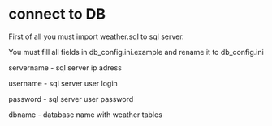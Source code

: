 # connect to DB

First of all you must import weather.sql to sql server.

You must fill all fields in db_config.ini.example
and rename it to db_config.ini

servername - sql server ip adress 

username - sql server user login 

password - sql server user password

dbname - database name with weather tables

